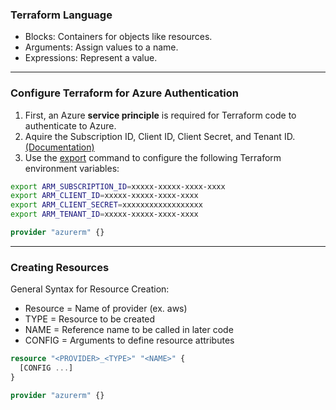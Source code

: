 ### Terraform Language
- Blocks: Containers for objects like resources.
- Arguments: Assign values to a name.
- Expressions: Represent a value.

___
### Configure Terraform for Azure Authentication
1. First, an Azure **service principle** is required for Terraform code to authenticate to Azure.
2. Aquire the Subscription ID, Client ID, Client Secret, and Tenant ID. [(Documentation)](https://github.com/HorningGit/Rayquaza_Resources/blob/master/tools/cloud/azure.md)
3. Use the [export](https://www.man7.org/linux/man-pages/man1/export.1p.html) command to configure the following Terraform environment variables:
```bash
export ARM_SUBSCRIPTION_ID=xxxxx-xxxxx-xxxx-xxxx
export ARM_CLIENT_ID=xxxxx-xxxxx-xxxx-xxxx
export ARM_CLIENT_SECRET=xxxxxxxxxxxxxxxxxx
export ARM_TENANT_ID=xxxxx-xxxxx-xxxx-xxxx
```

```terraform
provider "azurerm" {}
```


___
### Creating Resources
General Syntax for Resource Creation:
  - Resource = Name of provider (ex. aws)
  - TYPE = Resource to be created
  - NAME = Reference name to be called in later code
  - CONFIG = Arguments to define resource attributes
```terraform
resource "<PROVIDER>_<TYPE>" "<NAME>" {
  [CONFIG ...]
}
```

```terraform
provider "azurerm" {}
```
